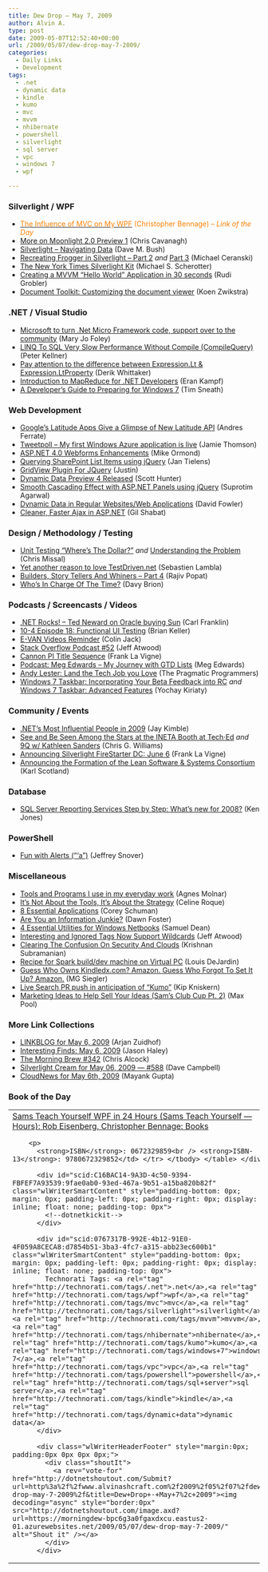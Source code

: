 ```yaml
---
title: Dew Drop – May 7, 2009
author: Alvin A.
type: post
date: 2009-05-07T12:52:40+00:00
url: /2009/05/07/dew-drop-may-7-2009/
categories:
  - Daily Links
  - Development
tags:
  - .net
  - dynamic data
  - kindle
  - kumo
  - mvc
  - mvvm
  - nhibernate
  - powershell
  - silverlight
  - sql server
  - vpc
  - windows 7
  - wpf

---
```

### Silverlight / WPF

  * [<span style="color: #ff8000;">The Influence of MVC on My WPF</span>][1] <span style="color: #ff8000;">(Christopher Bennage) <em>– Link of the Day</em></span>
  * [More on Moonlight 2.0 Preview 1][2] (Chris Cavanagh)
  * [Silverlight – Navigating Data][3] (Dave M. Bush)
  * [Recreating Frogger in Silverlight – Part 2][4] _and_ [Part 3][5] (Michael Ceranski)
  * [The New York Times Silverlight Kit][6] (Michael S. Scherotter)
  * [Creating a MVVM “Hello World” Application in 30 seconds][7] (Rudi Grobler)
  * [Document Toolkit: Customizing the document viewer][8] (Koen Zwikstra)

### .NET / Visual Studio

  * [Microsoft to turn .Net Micro Framework code, support over to the community][9] (Mary Jo Foley)
  * [LINQ To SQL Very Slow Performance Without Compile (CompileQuery)][10] (Peter Kellner)
  * [Pay attention to the difference between Expression.Lt & Expression.LtProperty][11] (Derik Whittaker)
  * [Introduction to MapReduce for .NET Developers][12] (Eran Kampf)
  * [A Developer’s Guide to Preparing for Windows 7][13] (Tim Sneath)

### Web Development

  * [Google’s Latitude Apps Give a Glimpse of New Latitude API][14] (Andres Ferrate)
  * [Tweetpoll – My first Windows Azure application is live][15] (Jamie Thomson)
  * [ASP.NET 4.0 Webforms Enhancements][16] (Mike Ormond)
  * [Querying SharePoint List Items using jQuery][17] (Jan Tielens)
  * [GridView Plugin For JQuery][18] (Justin)
  * [Dynamic Data Preview 4 Released][19] (Scott Hunter)
  * [Smooth Cascading Effect with ASP.NET Panels using jQuery][20] (Suprotim Agarwal)
  * [Dynamic Data in Regular Websites/Web Applications][21] (David Fowler)
  * [Cleaner, Faster Ajax in ASP.NET][22] (Gil Shabat)

### Design / Methodology / Testing

  * [Unit Testing “Where’s The Dollar?”][23] _and_ [Understanding the Problem][24] (Chris Missal)
  * [Yet another reason to love TestDriven.net][25] (Sebastien Lambla)
  * [Builders, Story Tellers And Whiners &#8211; Part 4][26] (Rajiv Popat)
  * [Who’s In Charge Of The Time?][27] (Davy Brion)

### Podcasts / Screencasts / Videos

  * [.NET Rocks! &#8211; Ted Neward on Oracle buying Sun][28] (Carl Franklin)
  * [10-4 Episode 18: Functional UI Testing][29] (Brian Keller)
  * [E-VAN Videos Reminder][30] (Colin Jack)
  * [Stack Overflow Podcast #52][31] (Jeff Atwood)
  * [Cannon PI Title Sequence][32] (Frank La Vigne)
  * [Podcast: Meg Edwards &#8211; My Journey with GTD Lists][33] (Meg Edwards)
  * [Andy Lester: Land the Tech Job you Love][34] (The Pragmatic Programmers)
  * [Windows 7 Taskbar: Incorporating Your Beta Feedback into RC][35] _and_ [Windows 7 Taskbar: Advanced Features][36] (Yochay Kiriaty)

### Community / Events

  * <a href="http://www.theruntime.com/blogs/jaykimble/archive/2009/05/06/dotnets-most-influential-people-in-2009.aspx" target="_blank">.NET’s Most Influential People in 2009</a> (Jay Kimble)
  * [See and Be Seen Among the Stars at the INETA Booth at Tech·Ed][37] _and_ [9Q w/ Kathleen Sanders][38] (Chris G. Williams)
  * [Announcing Silverlight FireStarter DC: June 6][39] (Frank La Vigne)
  * [Announcing the Formation of the Lean Software & Systems Consortium][40] (Karl Scotland)

### Database

  * [SQL Server Reporting Services Step by Step: What’s new for 2008?][41] (Ken Jones)

### PowerShell

  * [Fun with Alerts (&#8220;&#8216;a&#8221;)][42] (Jeffrey Snover)

### Miscellaneous

  * [Tools and Programs I use in my everyday work][43] (Agnes Molnar)
  * [It’s Not About the Tools, It’s About the Strategy][44] (Celine Roque)
  * [8 Essential Applications][45] (Corey Schuman)
  * [Are You an Information Junkie?][46] (Dawn Foster)
  * [4 Essential Utilities for Windows Netbooks][47] (Samuel Dean)
  * [Interesting and Ignored Tags Now Support Wildcards][48] (Jeff Atwood)
  * [Clearing The Confusion On Security And Clouds][49] (Krishnan Subramanian)
  * [Recipe for Spark build/dev machine on Virtual PC][50] (Louis DeJardin)
  * [Guess Who Owns Kindledx.com? Amazon. Guess Who Forgot To Set It Up? Amazon.][51] (MG Siegler)
  * [Live Search PR push in anticipation of “Kumo”][52] (Kip Kniskern)
  * [Marketing Ideas to Help Sell Your Ideas (Sam&#8217;s Club Cup Pt. 2)][53] (Max Pool)

### More Link Collections

  * [LINKBLOG for May 6, 2009][54] (Arjan Zuidhof)
  * [Interesting Finds: May 6, 2009][55] (Jason Haley)
  * [The Morning Brew #342][56] (Chris Alcock)
  * [Silverlight Cream for May 06, 2009 &#8212; #588][57] (Dave Campbell)
  * [CloudNews for May 6th, 2009][58] (Mayank Gupta)

### Book of the Day

<div id="scid:7dc1bd33-94bd-46fd-a20b-0131235bcd47:e9c9c5c7-a09f-432f-80a3-2d7e52f07c9b" class="wlWriterSmartContent" style="padding-bottom: 0px; margin: 0px; padding-left: 0px; padding-right: 0px; display: inline; float: none; padding-top: 0px">
  <table border="0" cellspacing="0" cellpadding="2" width="400">
    <tr>
      <td width="400" valign="top">
        <a title="Sams Teach Yourself WPF in 24 Hours (Sams Teach Yourself -- Hours): Rob Eisenberg, Christopher Bennage: Books" href="http://www.amazon.com/exec/obidos/ASIN/0672329859/alvinashcraft-20"><img data-recalc-dims="1" decoding="async" style="float:left" src="https://i0.wp.com/images.amazon.com/images/P/0672329859.01.MZZZZZZZ.jpg?w=660" border="0" alt="" align="left" />Sams Teach Yourself WPF in 24 Hours (Sams Teach Yourself &#8212; Hours): Rob Eisenberg, Christopher Bennage: Books</a></p> 
        
        <p>
          <strong>ISBN</strong>: 0672329859<br /> <strong>ISBN-13</strong>: 9780672329852</td> </tr> </tbody> </table> </div> 
          
          <div id="scid:C16BAC14-9A3D-4c50-9394-FBFEF7A93539:9fae0ab0-93ed-467a-9b51-a15ba820b82f" class="wlWriterSmartContent" style="padding-bottom: 0px; margin: 0px; padding-left: 0px; padding-right: 0px; display: inline; float: none; padding-top: 0px">
            <!--dotnetkickit-->
          </div>
          
          <div id="scid:0767317B-992E-4b12-91E0-4F059A8CECA8:d7854b51-3ba3-4fc7-a315-abb23ec600b1" class="wlWriterSmartContent" style="padding-bottom: 0px; margin: 0px; padding-left: 0px; padding-right: 0px; display: inline; float: none; padding-top: 0px">
            Technorati Tags: <a rel="tag" href="http://technorati.com/tags/.net">.net</a>,<a rel="tag" href="http://technorati.com/tags/wpf">wpf</a>,<a rel="tag" href="http://technorati.com/tags/mvc">mvc</a>,<a rel="tag" href="http://technorati.com/tags/silverlight">silverlight</a>,<a rel="tag" href="http://technorati.com/tags/mvvm">mvvm</a>,<a rel="tag" href="http://technorati.com/tags/nhibernate">nhibernate</a>,<a rel="tag" href="http://technorati.com/tags/kumo">kumo</a>,<a rel="tag" href="http://technorati.com/tags/windows+7">windows 7</a>,<a rel="tag" href="http://technorati.com/tags/vpc">vpc</a>,<a rel="tag" href="http://technorati.com/tags/powershell">powershell</a>,<a rel="tag" href="http://technorati.com/tags/sql+server">sql server</a>,<a rel="tag" href="http://technorati.com/tags/kindle">kindle</a>,<a rel="tag" href="http://technorati.com/tags/dynamic+data">dynamic data</a>
          </div>
          
          <div class="wlWriterHeaderFooter" style="margin:0px; padding:0px 0px 0px 0px;">
            <div class="shoutIt">
              <a rev="vote-for" href="http://dotnetshoutout.com/Submit?url=http%3a%2f%2fwww.alvinashcraft.com%2f2009%2f05%2f07%2fdew-drop-may-7-2009%2f&title=Dew+Drop+-+May+7%2c+2009"><img decoding="async" style="border:0px" src="http://dotnetshoutout.com/image.axd?url=https://morningdew-bpc6g3a0fgaxdxcu.eastus2-01.azurewebsites.net/2009/05/07/dew-drop-may-7-2009/" alt="Shout it" /></a>
            </div>
          </div>

 [1]: http://dotnet.dzone.com/news/influence-mvc-my-wpf
 [2]: http://chriscavanagh.wordpress.com/2009/05/06/more-on-moonlight-20-preview-1/
 [3]: http://blog.dmbcllc.com/2009/05/07/silverlight-navigating-data/
 [4]: http://www.codecapers.com/2009/05/recreating-frogger-in-silverlight-part_06.html
 [5]: http://www.codecapers.com/2009/05/recreating-frogger-in-silverlight-part_5236.html
 [6]: http://blogs.msdn.com/synergist/archive/2009/05/05/the-new-york-times-silverlight-kit.aspx
 [7]: http://dotnet.org.za/rudi/archive/2009/05/07/creating-a-mvvm-hello-world-application-in-30-seconds.aspx
 [8]: http://firstfloorsoftware.com/blog/document-toolkit-customizing-the-document-viewer/
 [9]: http://blogs.zdnet.com/microsoft/?p=2701
 [10]: http://feedproxy.google.com/~r/Peterkellnernet/~3/JHXGwFiTUdQ/
 [11]: http://feedproxy.google.com/~r/Devlicious/~3/oX2iq_jhZyc/pay-attention-to-the-difference-between-expression-lt-amp-expression-ltproperty.aspx
 [12]: http://feedproxy.google.com/~r/EranKampf/~3/amahb7NTJqE/
 [13]: http://blogs.msdn.com/tims/archive/2009/05/06/a-developer-s-guide-to-preparing-for-windows-7.aspx
 [14]: http://feedproxy.google.com/~r/ProgrammableWeb/~3/na6qspwwrwc/
 [15]: http://blogs.conchango.com/jamiethomson/archive/2009/05/06/tweetpoll-my-first-windows-azure-application-is-live.aspx
 [16]: http://feedproxy.google.com/~r/mikeormond/~3/KESnMY8OG2g/asp-net-4-0-webforms-enhancements.aspx
 [17]: http://feedproxy.google.com/~r/sharepointmvpblogs/~3/8L9zfY9EY3c/querying-sharepoint-list-items-using-jquery.aspx
 [18]: http://feedproxy.google.com/~r/GeekDaily/~3/yR-3B1ytYO8/
 [19]: http://blogs.msdn.com/scothu/archive/2009/05/07/dynamic-data-preview-4-released.aspx
 [20]: http://feedproxy.google.com/~r/netCurryRecentArticles/~3/gJ-wQgg4IYM/ShowArticle.aspx
 [21]: http://weblogs.asp.net/davidfowler/archive/2009/05/06/dynamic-data-preview-4.aspx
 [22]: http://www.novologies.com/post/2009/05/06/Cleaner-Faster-Ajax-in-ASPNET.aspx
 [23]: http://feedproxy.google.com/~r/LosTechies/~3/_dWRk6gzpFY/unit-testing-where-s-the-dollar.aspx
 [24]: http://feedproxy.google.com/~r/LosTechies/~3/ycTK_K7K2cc/understanding-the-problem.aspx
 [25]: http://feedproxy.google.com/~r/SerialSeb/~3/3ij21ZA6VWE/yet-another-reason-to-love.html
 [26]: http://www.thousandtyone.com/blog/BuildersStoryTellersAndWhinersPart4.aspx
 [27]: http://feedproxy.google.com/~r/davybrion/~3/t1ys9HwounY/
 [28]: http://www.dotnetrocks.com/default.aspx?ShowNum=444
 [29]: http://channel9.msdn.com/shows/10-4/10-4-Episode-18-Functional-UI-Testing/
 [30]: http://feedproxy.google.com/~r/LosTechies/~3/U6WBgSzIw2w/e-van-videos-reminder.aspx
 [31]: http://blog.stackoverflow.com/2009/05/podcast-52/
 [32]: http://franksworld.com/blog/archive/2009/05/06/11484.aspx
 [33]: http://www.davidco.com/podcasts/play/18.html
 [34]: http://pragprog.com/podcasts/show/27
 [35]: http://channel9.msdn.com/posts/yochay/Windows-7-Taskbar-Beta-Feedback/
 [36]: http://channel9.msdn.com/posts/yochay/Windows-7-Taskbar-Advance-Topics/
 [37]: http://feedproxy.google.com/~r/ChrisGWilliams/~3/DTmuVJgH8z4/131847.aspx
 [38]: http://feedproxy.google.com/~r/ChrisGWilliams/~3/TCMpA7fFLkw/131858.aspx
 [39]: http://franksworld.com/blog/archive/2009/05/06/11482.aspx
 [40]: http://availagility.wordpress.com/2009/05/07/announcing-the-formation-of-the-lean-software-systems-consortium/
 [41]: http://blogs.msdn.com/microsoft_press/archive/2009/05/06/sql-server-reporting-services-step-by-step-what-s-new-for-2008.aspx
 [42]: http://blogs.msdn.com/powershell/archive/2009/05/07/fun-with-alerts-a.aspx
 [43]: http://feedproxy.google.com/~r/sharepointmvpblogs/~3/OuZEq_89EQc/tools-and-programs-i-use-in-my-everyday-work.aspx
 [44]: http://feedproxy.google.com/~r/Webworkerdaily/~3/cYfZHEt_1L4/
 [45]: http://www.85turns.com/2009/05/06/8-essential-applications/
 [46]: http://feedproxy.google.com/~r/Webworkerdaily/~3/8Jt6xqOnMhQ/
 [47]: http://feedproxy.google.com/~r/Webworkerdaily/~3/E91byPm0xzc/
 [48]: http://blog.stackoverflow.com/2009/05/interesting-and-ignored-tags-now-support-wildcards/
 [49]: http://feedproxy.google.com/~r/CloudAve/~3/rVzYU9X6wvQ/clearing-the-confusion-on-security-and-clouds
 [50]: http://whereslou.com/2009/05/06/recipe-for-spark-build-dev-machine-on-virtual-pc
 [51]: http://feedproxy.google.com/~r/Techcrunch/~3/0FEB4diJW5A/
 [52]: http://feedproxy.google.com/~r/liveside/~3/rQpgtLDFR0Q/live-search-pr-push-in-anticipation-of-kumo.aspx
 [53]: http://www.codesqueeze.com/marketing-ideas-to-help-sell-your-ideas-sams-club-cup-pt-2/
 [54]: http://feedproxy.google.com/~r/ArjansWorld/~3/soxRi-0C0BI/
 [55]: http://jasonhaley.com/blog/post.aspx?id=2d73bb2b-723f-4e7e-9ccf-eb50db536207
 [56]: http://feedproxy.google.com/~r/ReflectivePerspective/~3/NGffjz-dCWs/
 [57]: http://geekswithblogs.net/WynApseTechnicalMusings/archive/2009/05/06/131860.aspx
 [58]: http://feedproxy.google.com/~r/CloudAve/~3/QJ-65br2WB4/cloudnews-for-may-6th-2009
